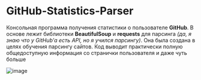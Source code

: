 # GitHub-Statistics-Parser
Консольная программа получения статистики о пользователе **GitHub**. В основе лежит библиотеки **BeautifulSoup** и **requests** для парсинга *(да, я знаю что у GitHub'a есть API, но я учился парсингу)*. Она была создана в целях обучения парсингу сайтов. Код выводит практически полную общедоступную информация со странички пользователя и даже чуть больше 

![image](https://user-images.githubusercontent.com/78260779/139718634-06e736f7-f8cd-48df-ad9d-8f805da6c747.png)
